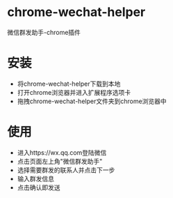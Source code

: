 # chrome-wechat-helper
微信群发助手-chrome插件

# 安装
- 将chrome-wechat-helper下载到本地
- 打开chrome浏览器并进入扩展程序选项卡
- 拖拽chrome-wechat-helper文件夹到chrome浏览器中

# 使用
- 进入https://wx.qq.com登陆微信
- 点击页面左上角"微信群发助手"
- 选择需要群发的联系人并点击下一步
- 输入群发信息
- 点击确认即发送
